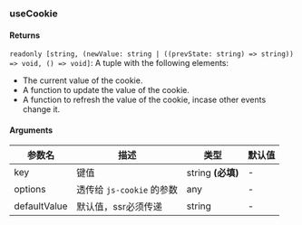 ### useCookie

#### Returns
`readonly [string, (newValue: string | ((prevState: string) => string)) => void, () => void]`: A tuple with the following elements:
- The current value of the cookie.
- A function to update the value of the cookie.
- A function to refresh the value of the cookie, incase other events change it.

#### Arguments
|参数名|描述|类型|默认值|
|---|---|---|---|
|key|键值|string  **(必填)**|-|
|options|透传给 `js-cookie` 的参数|any |-|
|defaultValue|默认值，ssr必须传递|string |-|